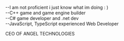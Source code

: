 --I am not proficient i just know what im doing : )  
--C++ game and game engine builder  
--C# game developer and .net dev  
--JavaScript, TypeScript experienced Web Developer  

CEO OF ANGEL TECHNOLOGIES

<!---
sassinzz13/sassinzz13 is a ✨ special ✨ repository because its `README.md` (this file) appears on your GitHub profile.
You can click the Preview link to take a look at your changes.
--->
